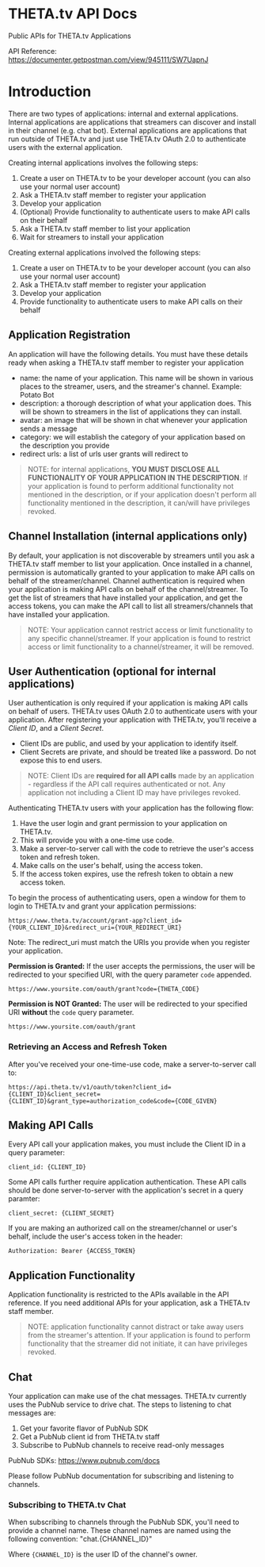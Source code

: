 # THETA.tv API Docs
Public APIs for THETA.tv Applications

API Reference:
https://documenter.getpostman.com/view/945111/SW7UapnJ

# Introduction
There are two types of applications: internal and external applications. Internal applications are applications that streamers can discover and install in their channel (e.g. chat bot). External applications are applications that run outside of THETA.tv and just use THETA.tv OAuth 2.0 to authenticate users with the external application.

Creating internal applications involves the following steps:
1. Create a user on THETA.tv to be your developer account (you can also use your normal user account)
2. Ask a THETA.tv staff member to register your application
3. Develop your application
4. (Optional) Provide functionality to authenticate users to make API calls on their behalf 
5. Ask a THETA.tv staff member to list your application
6. Wait for streamers to install your application

Creating external applications involved the following steps:
1. Create a user on THETA.tv to be your developer account (you can also use your normal user account)
2. Ask a THETA.tv staff member to register your application
3. Develop your application
4. Provide functionality to authenticate users to make API calls on their behalf 

## Application Registration
An application will have the following details. You must have these details ready when asking a THETA.tv staff member to register your application
- name: the name of your application. This name will be shown in various places to the streamer, users, and the streamer's channel. Example: Potato Bot
- description: a thorough description of what your application does. This will be shown to streamers in the list of applications they can install. 
- avatar: an image that will be shown in chat whenever your application sends a message
- category: we will establish the category of your application based on the description you provide
- redirect urls: a list of urls user grants will redirect to

> NOTE: for internal applications, **YOU MUST DISCLOSE ALL FUNCTIONALITY OF YOUR APPLICATION IN THE DESCRIPTION**. If your application is found to perform additional functionality not mentioned in the description, or if your application doesn't perform all functionality mentioned in the description, it can/will have privileges revoked. 

## Channel Installation (internal applications only)
By default, your application is not discoverable by streamers until you ask a THETA.tv staff member to list your application. Once installed in a channel, permission is automatically granted to your application to make API calls on behalf of the streamer/channel. 
Channel authentication is required when your application is making API calls on behalf of the channel/streamer. To get the list of streamers that have installed your application, and get the access tokens, you can make the API call to list all streamers/channels that have installed your application.

> NOTE: Your application cannot restrict access or limit functionality to any specific channel/streamer. If your application is found to restrict access or limit functionality to a channel/streamer, it will be removed.

## User Authentication (optional for internal applications)
User authentication is only required if your application is making API calls on behalf of users. THETA.tv uses OAuth 2.0 to authenticate users with your application. After registering your application with THETA.tv, you'll receive a _Client ID_, and a _Client Secret_.

* Client IDs are public, and used by your application to identify itself. 
* Client Secrets are private, and should be treated like a password. Do not expose this to end users.

> NOTE: Client IDs are **required for all API calls** made by an application - regardless if the API call requires authenticated or not. Any application not including a Client ID may have privileges revoked.

Authenticating THETA.tv users with your application has the following flow:
1. Have the user login and grant permission to your application on THETA.tv.
2. This will provide you with a one-time use code.
3. Make a server-to-server call with the code to retrieve the user's access token and refresh token.
4. Make calls on the user's behalf, using the access token.
5. If the access token expires, use the refresh token to obtain a new access token.

To begin the process of authenticating users, open a window for them to login to THETA.tv and grant your application permissions:

    https://www.theta.tv/account/grant-app?client_id={YOUR_CLIENT_ID}&redirect_uri={YOUR_REDIRECT_URI}

Note: The redirect_uri must match the URIs you provide when you register your application.

**Permission is Granted:**
If the user accepts the permissions, the user will be redirected to your specified URI, with the query parameter `code` appended.

    https://www.yoursite.com/oauth/grant?code={THETA_CODE}

**Permission is NOT Granted:**
The user will be redirected to your specified URI **without** the `code` query parameter.

    https://www.yoursite.com/oauth/grant

### Retrieving an Access and Refresh Token
After you've received your one-time-use code, make a server-to-server call to:

    https://api.theta.tv/v1/oauth/token?client_id={CLIENT_ID}&client_secret={CLIENT_ID}&grant_type=authorization_code&code={CODE_GIVEN}


## Making API Calls
Every API call your application makes, you must include the Client ID in a query parameter:

    client_id: {CLIENT_ID}

Some API calls further require application authentication. These API calls should be done server-to-server with the application's secret in a query paramter:

    client_secret: {CLIENT_SECRET}

If you are making an authorized call on the streamer/channel or user's behalf, include the user's access token in the header:

    Authorization: Bearer {ACCESS_TOKEN}

## Application Functionality
Application functionality is restricted to the APIs available in the API reference. If you need additional APIs for your application, ask a THETA.tv staff member.

> NOTE: application functionality cannot distract or take away users from the streamer's attention. If your application is found to perform functionality that the streamer did not initiate, it can have privileges revoked.

## Chat
Your application can make use of the chat messages. THETA.tv currently uses the PubNub service to drive chat. The steps to listening to chat messages are:

1. Get your favorite flavor of PubNub SDK
2. Get a PubNub client id from THETA.tv staff
3. Subscribe to PubNub channels to receive read-only messages

PubNub SDKs: https://www.pubnub.com/docs

Please follow PubNub documentation for subscribing and listening to channels.

### Subscribing to THETA.tv Chat

 When subscribing to channels through the PubNub SDK, you'll need to provide a channel name. These channel names are named using the following convention:
    "chat.{CHANNEL_ID}"

Where `{CHANNEL_ID}` is the user ID of the channel's owner.
